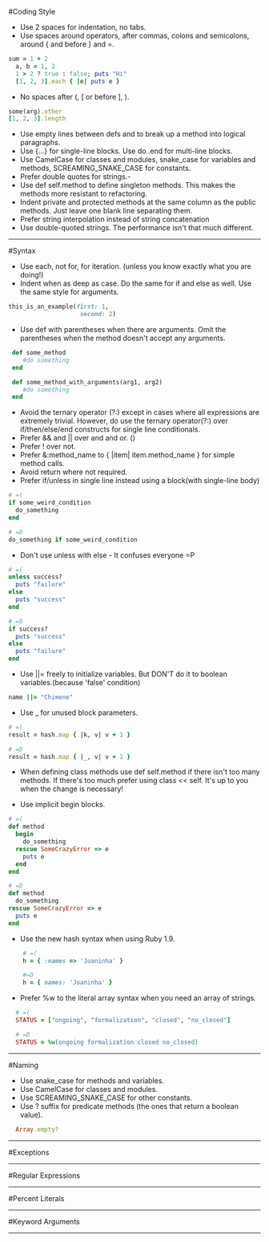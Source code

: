#Coding Style
- Use 2 spaces for indentation, no tabs.
- Use spaces around operators, after commas, colons and semicolons, around { and before } and =.
```ruby
sum = 1 + 2
  a, b = 1, 2
  1 > 2 ? true : false; puts "Hi"
  [1, 2, 3].each { |e| puts e }
```
- No spaces after (, [ or before ], ).
```ruby
some(arg).other
[1, 2, 3].length
```
- Use empty lines between defs and to break up a method into logical paragraphs.
- Use {...} for single-line blocks. Use do..end for multi-line blocks.
- Use CamelCase for classes and modules, snake_case for variables and methods, SCREAMING_SNAKE_CASE for constants.
- Prefer double quotes for strings.-
- Use def self.method to define singleton methods. This makes the methods more resistant to refactoring.
- Indent private and protected methods at the same column as the public methods. Just leave one blank line separating them.
- Prefer string interpolation instead of string concatenation
- Use double-quoted strings. The performance isn't that much different.

----------------------------------------------

#Syntax
- Use each, not for, for iteration. (unless you know exactly what you are doing!)
- Indent when as deep as case. Do the same for if and else as well. Use the same style for arguments.
```ruby
this_is_an_example(first: 1,
                    second: 2)
```
- Use def with parentheses when there are arguments. Omit the parentheses when the method doesn't accept any arguments.
```ruby
 def some_method
    #do something
 end

 def some_method_with_arguments(arg1, arg2)
    #do something
 end
```
- Avoid the ternary operator (?:) except in cases where all expressions are extremely trivial. However, do use the ternary operator(?:) over if/then/else/end constructs for single line conditionals.
- Prefer && and || over and and or. ()
- Prefer ! over not.
- Prefer &:method_name to { |item| item.method_name } for simple method calls.
- Avoid return where not required.
- Prefer if/unless in single line instead using a block(with single-line body)
```ruby
# =(
if some_weird_condition
  do_something
end

# =D
do_something if some_weird_condition
```
- Don't use unless with else - It confuses everyone =P
```ruby
# =(
unless success?
  puts "failure"
else
  puts "success"
end

# =D
if success?
  puts "success"
else
  puts "failure"
end
```
- Use ||= freely to initialize variables. But DON'T do it to boolean variables.(because 'false' condition)
```ruby
name ||= "Chimene"
```
- Use _ for unused block parameters.
```ruby
# =(
result = hash.map { |k, v| v + 1 }

# =D
result = hash.map { |_, v| v + 1 }
```

- When defining class methods use def self.method if there isn't too many methods. If there's too much prefer using class << self. It's up to you when the change is necessary!

- Use implicit begin blocks.
```ruby
# =(
def method
  begin
    do_something
  rescue SomeCrazyError => e
    puts e
  end
end

# =D
def method
  do_something
rescue SomeCrazyError => e
  puts e
end
```

- Use the new hash syntax when using Ruby 1.9.
```ruby
    # =(
    h = { :names => 'Joaninha' }

    #=D
    h = { names: 'Joaninha' }
```
- Prefer %w to the literal array syntax when you need an array of strings.
```ruby
  # =(
  STATUS = ["ongoing", "formalization", "closed", "no_closed"]

  # =D
  STATUS = %w(ongoing formalization closed no_closed)
```

--------------------------------------------

#Naming

- Use snake_case for methods and variables.
- Use CamelCase for classes and modules.
- Use SCREAMING_SNAKE_CASE for other constants.
- Use ? suffix for predicate methods (the ones that return a boolean value).
```ruby
  Array.empty?
```
--------------------------------------------

#Exceptions

--------------------------------------------


#Regular Expressions

------------------------------------------

#Percent Literals

------------------------------------------

#Keyword Arguments

-----------------------------------------

